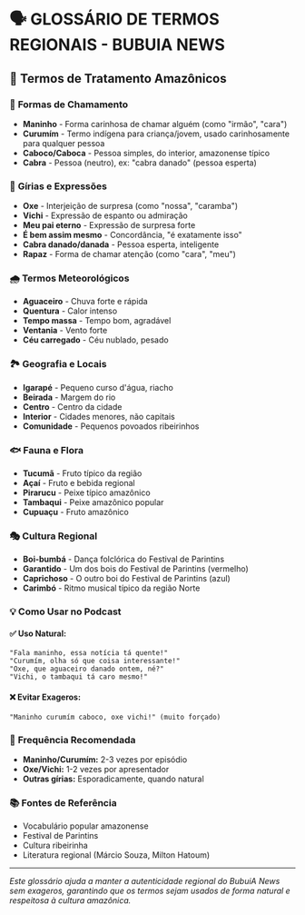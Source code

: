 # 🗣️ GLOSSÁRIO DE TERMOS REGIONAIS - BUBUIA NEWS

## 🌊 Termos de Tratamento Amazônicos

### 👥 **Formas de Chamamento**

- **Maninho** - Forma carinhosa de chamar alguém (como "irmão", "cara")
- **Curumím** - Termo indígena para criança/jovem, usado carinhosamente para qualquer pessoa
- **Caboco/Caboca** - Pessoa simples, do interior, amazonense típico
- **Cabra** - Pessoa (neutro), ex: "cabra danado" (pessoa esperta)

### 💬 **Gírias e Expressões**

- **Oxe** - Interjeição de surpresa (como "nossa", "caramba")
- **Vichi** - Expressão de espanto ou admiração
- **Meu pai eterno** - Expressão de surpresa forte
- **É bem assim mesmo** - Concordância, "é exatamente isso"
- **Cabra danado/danada** - Pessoa esperta, inteligente
- **Rapaz** - Forma de chamar atenção (como "cara", "meu")

### 🌧️ **Termos Meteorológicos**

- **Aguaceiro** - Chuva forte e rápida
- **Quentura** - Calor intenso
- **Tempo massa** - Tempo bom, agradável
- **Ventania** - Vento forte
- **Céu carregado** - Céu nublado, pesado

### 🏞️ **Geografia e Locais**

- **Igarapé** - Pequeno curso d'água, riacho
- **Beirada** - Margem do rio
- **Centro** - Centro da cidade
- **Interior** - Cidades menores, não capitais
- **Comunidade** - Pequenos povoados ribeirinhos

### 🐟 **Fauna e Flora**

- **Tucumã** - Fruto típico da região
- **Açaí** - Fruto e bebida regional
- **Pirarucu** - Peixe típico amazônico
- **Tambaqui** - Peixe amazônico popular
- **Cupuaçu** - Fruto amazônico

### 🎭 **Cultura Regional**

- **Boi-bumbá** - Dança folclórica do Festival de Parintins
- **Garantido** - Um dos bois do Festival de Parintins (vermelho)
- **Caprichoso** - O outro boi do Festival de Parintins (azul)
- **Carimbó** - Ritmo musical típico da região Norte

### 💡 **Como Usar no Podcast**

#### ✅ **Uso Natural:**

```
"Fala maninho, essa notícia tá quente!"
"Curumím, olha só que coisa interessante!"
"Oxe, que aguaceiro danado ontem, né?"
"Vichi, o tambaqui tá caro mesmo!"
```

#### ❌ **Evitar Exageros:**

```
"Maninho curumím caboco, oxe vichi!" (muito forçado)
```

### 🎯 **Frequência Recomendada**

- **Maninho/Curumím:** 2-3 vezes por episódio
- **Oxe/Vichi:** 1-2 vezes por apresentador
- **Outras gírias:** Esporadicamente, quando natural

### 📚 **Fontes de Referência**

- Vocabulário popular amazonense
- Festival de Parintins
- Cultura ribeirinha
- Literatura regional (Márcio Souza, Milton Hatoum)

---

_Este glossário ajuda a manter a autenticidade regional do BubuiA News sem exageros, garantindo que os termos sejam usados de forma natural e respeitosa à cultura amazônica._

